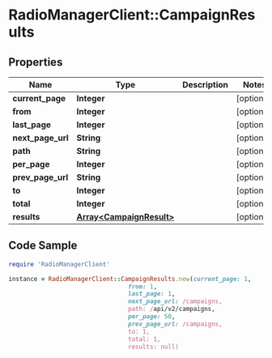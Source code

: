 # RadioManagerClient::CampaignResults

## Properties

Name | Type | Description | Notes
------------ | ------------- | ------------- | -------------
**current_page** | **Integer** |  | [optional] 
**from** | **Integer** |  | [optional] 
**last_page** | **Integer** |  | [optional] 
**next_page_url** | **String** |  | [optional] 
**path** | **String** |  | [optional] 
**per_page** | **Integer** |  | [optional] 
**prev_page_url** | **String** |  | [optional] 
**to** | **Integer** |  | [optional] 
**total** | **Integer** |  | [optional] 
**results** | [**Array&lt;CampaignResult&gt;**](CampaignResult.md) |  | [optional] 

## Code Sample

```ruby
require 'RadioManagerClient'

instance = RadioManagerClient::CampaignResults.new(current_page: 1,
                                 from: 1,
                                 last_page: 1,
                                 next_page_url: /campaigns,
                                 path: /api/v2/campaigns,
                                 per_page: 50,
                                 prev_page_url: /campaigns,
                                 to: 1,
                                 total: 1,
                                 results: null)
```


